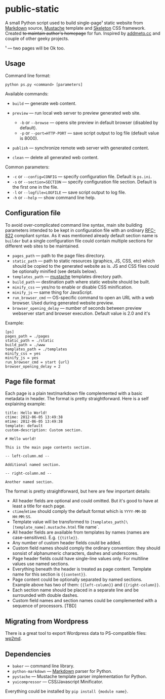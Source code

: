 # public-static

A small Python script used to build single-page¹ static website from [Markdown](http://daringfireball.net/projects/markdown) source, [Mustache](http://mustache.github.com) template and [Skeleton](http://getskeleton.com) CSS framework. Created ~~to maintain author's homepage~~ for fun. Inspired by [addmeto.cc](https://github.com/bobuk/addmeto.cc) and couple of other geeky projects.

¹ — two pages will be Ok too.

## Usage

Command line format:

	python ps.py <command> [parameters]

Available commands:

* `build` — generate web content.
* `preview` — run local web server to preview generated web site.

	* `-b` or `--browse` — opens site preview in default browser (disabled by default).
	* `-p` or `--port=HTTP-PORT` — save script output to log file (default value is 8000).

* `publish` — synchronize remote web server with generated content.
* `clean` — delete all generated web content.

Common parameters:

* `-c` or `--config=CONFIG` — specify configuration file. Default is `ps.ini`.
* `-s` or `--section=SECTION` — specify configuration file section. Default is the first one in the file.
* `-l` or `--logfile=LOGFILE` — save script output to log file.
* `-h` or `--help` — show command line help.

## Configuration file

To avoid over-complicated command line syntax, main site building parameters intended to be kept in configuration file with an ordinary [RFC-822](http://tools.ietf.org/html/rfc822.html) compliant syntax. As it was mentioned already default section name is `builder` but a single 
configuration file could contain multiple sections for different web sites to be maintained.

* `pages_path` — path to the page files directory.
* `static_path` — path to static resources (graphics, JS, CSS, etc) which should be copied to the generated website as is. JS and CSS files could be optionally minified (see details below).
* `templates_path` — [mustache](http://mustache.github.com) templates directory path.
* `build_path` — destination path where static website should be built.
* `minify_css` — yes/no to enable or disable CSS minification.
* `minify_js` — same thing for JavaScript.
* `run_browser_cmd` — OS-specific command to open an URL with a web browser. Used during generated website preview.
* `browser_opening_delay` — number of seconds between preview webserver start and browser execution. Default value is 2.0 and it's
 
Example:

	[ps]
	pages_path = ./pages
	static_path = ./static
	build_path = ./www
	templates_path = ./templates
	minify_css = yes
	minify_js = yes
	run_browser_cmd = start {url}
	browser_opening_delay = 2

## Page file format

Each page is a plain text/markdown file complemented with a basic metadata in header. The format is pretty straightforward. Here is a self explaining example:

	title: Hello World!
	ctime: 2012-06-05 13:49:38
	mtime: 2012-06-05 13:49:38
	template: default
	custom-description: Custom section.

	# Hello world!

	This is the main page contents section.

	-- left-column.md --

	Additional named section.

	-- right-column.md --

	Another named section.

The format is pretty straightforward, but here are few important details:

* All header fields are optional and could omitted. But it's good to have at least a title for each page.
* `ctime`/`mtime` should comply the default format which is `YYYY-MM-DD HH:MM:SS`.
* Template value will be transformed to `[templates_path]\[template_name].mustache.html` file name`.
* All header fields are available from templates by names (names are case-sensitives). E.g. `{{title}}`.
* Any number of custom header fields could be added.
* Custom field names should comply the ordinary convention: they should sonsist of alphanumeric characters, dashes and underscores.
* Page header fields could have single-line values only. For multiline values use named sections.
* Everything beneath the header is treated as page content. Template name for this section is `{{content}}`.
* Page content could be optionally separated by named sections. Example above has two of them: `{{left-column}}` and `{{right-column}}`.
* Each section name should be placed in a separate line and be surrounded with double dashes.
* Custom field names and section names could be complemented with a sequence of processors. [TBD]

## Migrating from Wordpress

There is a great tool to export Wordpress data to PS-compatible files: [wp2md](https://github.com/dreikanter/wp2md).

## Dependencies

* `baker` — command line library.
* `python-markdown` — [Markdown](http://daringfireball.net/projects/markdown/) parser for Python.
* `pystache` — Mustache template parser implementation for Python.
* `yuicompressor` — CSS/Javascript Minificator.

Everything could be installed by `pip install {module name}`.
